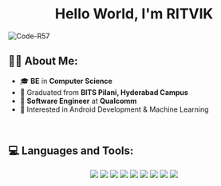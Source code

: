 <h1 align="center"> Hello World, I'm <b>RITVIK</b> </h1>
<p align=left> <img src=https://komarev.com/ghpvc/?username=Code-R57 alt=Code-R57 /> </p>

## 🙋‍♂️ About Me:

- 🎓 **BE** in **Computer Science**
- 🏫 Graduated from **BITS Pilani, Hyderabad Campus**
- 🚀 **Software Engineer** at **Qualcomm**
- 🙂 Interested in Android Development & Machine Learning

<br/> 

## 💻 Languages and Tools:

<p align="center">
    <img src="https://img.icons8.com/color/60/000000/c-plus-plus-logo.png"/>
    <img src="https://img.icons8.com/color/60/000000/kotlin.png"/>
    <img src="https://img.icons8.com/color/60/000000/java-coffee-cup-logo--v1.png"/>
    <img src="https://img.icons8.com/officel/60/000000/sql.png"/>
    <img src="https://img.icons8.com/color/60/000000/html-5--v1.png"/>
    <img src="https://img.icons8.com/color/60/000000/css3.png"/>
    <img src="https://img.icons8.com/color/60/000000/javascript--v1.png"/>
    <img src="https://img.icons8.com/color/60/000000/python--v1.png"/>
    <img src="https://img.icons8.com/color/60/000000/c-programming.png"/>
</p>
